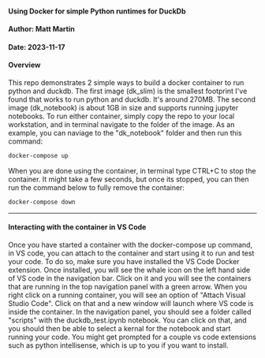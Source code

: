 <h4>Using Docker for simple Python runtimes for DuckDb</h4>

#### Author: Matt Martin
#### Date: 2023-11-17

<h4>Overview</h4>
This repo demonstrates 2 simple ways to build a docker container to run python and duckdb. The first image (dk_slim) is the smallest footprint I've found that works to run python and duckdb. It's around 270MB. The second image (dk_notebook) is about 1GB in size and supports running jupyter notebooks. To run either container, simply copy the repo to your local workstation, and in terminal navigate to the folder of the image. As an example, you can naviage to the "dk_notebook" folder and then run this command:

```bash
docker-compose up
```

When you are done using the container, in terminal type CTRL+C to stop the container. It might take a few seconds, but once its stopped, you can then run the command below to fully remove the container:

```bash
docker-compose down
```

<hr></hr>
<h4>Interacting with the container in VS Code</h4>
Once you have started a container with the docker-compose up command, in VS code, you can attach to the container and start using it to run and test your code. To do so, make sure you have installed the VS Code Docker extension. Once installed, you will see the whale icon on the left hand side of VS code in the navigation bar. Click on it and you will see the containers that are running in the top navigation panel with a green arrow. When you right click on a running container, you will see an option of "Attach Visual Studio Code". Click on that and a new window will launch where VS code is inside the container. In the navigation panel, you should see a folder called "scripts" with the duckdb_test.ipynb notebook. You can click on that, and you should then be able to select a kernal for the notebook and start running your code. You might get prompted for a couple vs code extensions such as python intellisense, which is up to you if you want to install.
